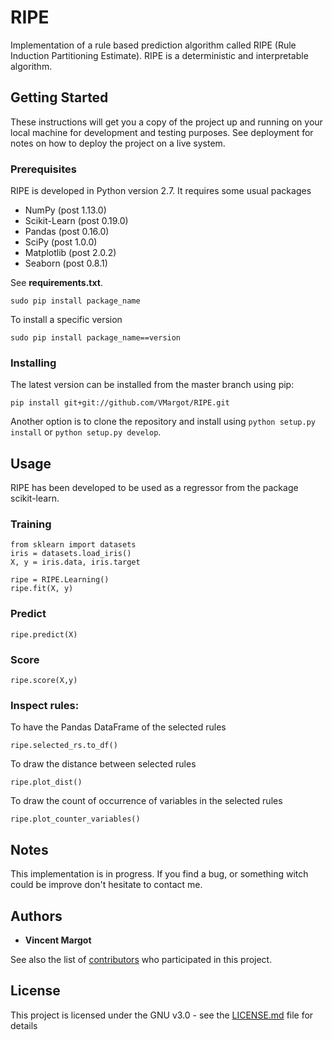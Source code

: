 # RIPE
Implementation of a rule based prediction algorithm called RIPE (Rule Induction
Partitioning Estimate). RIPE is a deterministic and interpretable algorithm.

## Getting Started
These instructions will get you a copy of the project up and running on your
local machine for development and testing purposes. See deployment for notes
on how to deploy the project on a live system.

### Prerequisites
RIPE is developed in Python version 2.7. It requires some usual packages
- NumPy (post 1.13.0)
- Scikit-Learn (post 0.19.0)
- Pandas (post 0.16.0)
- SciPy (post 1.0.0) 
- Matplotlib (post 2.0.2) 
- Seaborn (post 0.8.1)

See **requirements.txt**.
```
sudo pip install package_name
```
To install a specific version
```
sudo pip install package_name==version
```

### Installing

The latest version can be installed from the master branch using pip:
```
pip install git+git://github.com/VMargot/RIPE.git
```
Another option is to clone the repository and install using ```python setup.py
install``` or ```python setup.py develop```.

## Usage
RIPE has been developed to be used as a regressor from the package scikit-learn.

### Training
```
from sklearn import datasets
iris = datasets.load_iris()
X, y = iris.data, iris.target

ripe = RIPE.Learning()
ripe.fit(X, y)
```

### Predict
```
ripe.predict(X)
```

### Score
```
ripe.score(X,y)
```

### Inspect rules:
To have the Pandas DataFrame of the selected rules
```
ripe.selected_rs.to_df()
```
To draw the distance between selected rules
```
ripe.plot_dist()
```
To draw the count of occurrence of variables in the selected rules
```
ripe.plot_counter_variables()
```

## Notes
This implementation is in progress. If you find a bug, or something witch could
be improve don't hesitate to contact me.

## Authors
* **Vincent Margot**

See also the list of [contributors](https://github.com/VMargot/RIPE/contributors)
who participated in this project.

## License

This project is licensed under the GNU v3.0 - see the [LICENSE.md](LICENSE.md)
file for details
